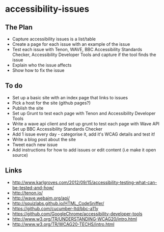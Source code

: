 # accessibility-issues

## The Plan
* Capture accessibility issues is a list/table
* Create a page for each issue with an example of the issue
* Test each issue with Tenon, WAVE, BBC Accessibility Standards Checker, Accessibility Developer Tools and capture if the tool finds the issue
* Explain who the issue affects
* Show how to fix the issue

## To do
* Set up a basic site with an index page that links to issues
* Pick a host for the site (github pages?)
* Publish the site
* Set up Grunt to test each page with Tenon and Accessibility Developer Tools
* Write a wave api client and set up grunt to test each page with Wave API
* Set up BBC Accessibility Standards Checker
* Add 1 issue every day - categorise it, add it's WCAG details and test it!
* Write a blog post about the site
* Tweet each new issue
* Add instructions for how to add issues or edit content (i.e make it open source)

## Links
* http://www.karlgroves.com/2012/09/15/accessibility-testing-what-can-be-tested-and-how/
* http://tenon.io/
* http://wave.webaim.org/api/
* http://squizlabs.github.io/HTML_CodeSniffer/
* https://github.com/cucumber-ltd/bbc-a11y
* https://github.com/GoogleChrome/accessibility-developer-tools
* http://www.w3.org/TR/UNDERSTANDING-WCAG20/intro.html
* http://www.w3.org/TR/WCAG20-TECHS/intro.html